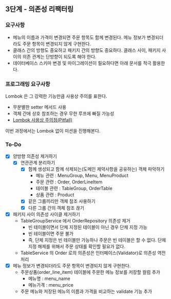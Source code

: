 ## 3단계 - 의존성 리팩터링
### 요구사항
- 메뉴의 이름과 가격이 변경되면 주문 항목도 함께 변경된다. 메뉴 정보가 변경되더라도 주문 항목이 변경되지 않게 구현한다.
- 클래스 간의 방향도 중요하고 패키지 간의 방향도 중요하다. 클래스 사이, 패키지 사이의 의존 관계는 단방향이 되도록 해야 한다.
- 데이터베이스 스키마 변경 및 마이그레이션이 필요하다면 아래 문서를 적극 활용한다.

### 프로그래밍 요구사항
Lombok 은 그 강력한 기능만큼 사용상 주의를 표한다.
- 무분별한 setter 메서드 사용
- 객체 간에 상호 참조하는 경우 무한 루프에 빠질 가능성
- [Lombok 사용상 주의점(Pitfall)](https://kwonnam.pe.kr/wiki/java/lombok/pitfall) 
 
이번 과정에서는 Lombok 없이 미션을 진행해본다.

### To-Do
- [x] 양방향 의존성 제거하기
    - [x] 연관관계 분리하기
		- [x] 함께 생성되고 함께 삭제되는(도메인 제약사항을 공유하는) 객체 파악하기  
		    - 메뉴 관련 : MenuGroup, Menu, MenuProduct
		    - 주문 관련 : Order, OrderLineItem
		    - 테이블 관련 : TableGroup, OrderTable
		    - 상품 관련 : Product
		- [x] 같은 그룹끼리만 객체 참조 사용하기
		- [x] 다른 그룹 간의 객체 참조 끊기
- [x] 패키지 사이 의존성 사이클 제거하기  
    - TableGroupService 에서 OrderRepository 의존성 제거
		- 빈 테이블이면서 단체 지정된 테이블이 아닌 경우 단체 지정 가능
		- 빈 테이블이면 주문 불가
		- 즉, 단체 지정은 빈 테이블만 가능하나 주문은 빈 테이블은 할 수 없다. 단체 지정 해제를 위해서 주문 상태를 확인할 필요가 없다.
	- TableService 의 Order 로의 의존성은 인터페이스(Validator)로 의존성 역전 처리
- [x] 메뉴 정보가 변경되더라도 주문 항목이 변경되지 않게 구현한다.
	- 주문상품(order_line_item) 테이블에 주문한 메뉴 정보를 저장할 컬럼 추가
		- 메뉴명 : menu_name
		- 메뉴가격 : menu_price
	- 주문 메뉴와 저장된 메뉴의 이름과 가격을 비교하는 validate 기능 추가